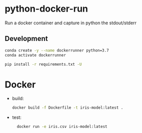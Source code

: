 # python-docker-run
Run a docker container and capture in python the stdout/stderr

## Development

```bash
conda create -y --name dockerrunner python=3.7
conda activate dockerrunner

pip install -r requirements.txt -U
```

# Docker

- build:

  ```bash
  docker build -f Dockerfile -t iris-model:latest .
  ```

- test:

  ```bash
    docker run -e iris.csv iris-model:latest
  ```
